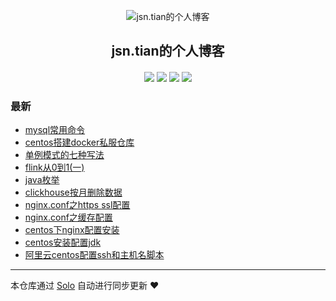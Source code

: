 <p align="center"><img alt="jsn.tian的个人博客" src="https://static.b3log.org/images/brand/solo-32.png"></p><h2 align="center">
jsn.tian的个人博客
</h2>

<h4 align="center"></h4>
<p align="center"><a title="jsn.tian的个人博客" target="_blank" href="https://github.com/jsntian/solo-blog"><img src="https://img.shields.io/github/last-commit/jsntian/solo-blog.svg?style=flat-square&color=FF9900"></a>
<a title="GitHub repo size in bytes" target="_blank" href="https://github.com/jsntian/solo-blog"><img src="https://img.shields.io/github/repo-size/jsntian/solo-blog.svg?style=flat-square"></a>
<a title="Solo Version" target="_blank" href="https://github.com/b3log/solo/releases"><img src="https://img.shields.io/badge/solo-3.6.4-f1e05a.svg?style=flat-square&color=blueviolet"></a>
<a title="Hits" target="_blank" href="https://github.com/b3log/hits"><img src="https://hits.b3log.org/jsntian/solo-blog.svg"></a></p>

### 最新

* [mysql常用命令](https://www.jsntian.com/articles/2019/09/21/1569053131380.html)
* [centos搭建docker私服仓库](https://www.jsntian.com/articles/2019/08/31/1567233385867.html)
* [单例模式的七种写法](https://www.jsntian.com/articles/2019/08/30/1567156578954.html)
* [flink从0到1(一)](https://www.jsntian.com/articles/2019/08/28/1566960428227.html)
* [java枚举](https://www.jsntian.com/articles/2019/08/26/1566798612900.html)
* [clickhouse按月删除数据](https://www.jsntian.com/articles/2019/08/23/1566544591583.html)
* [nginx.conf之https ssl配置](https://www.jsntian.com/articles/2019/08/22/1566472154626.html)
* [nginx.conf之缓存配置](https://www.jsntian.com/articles/2019/08/22/1566471443897.html)
* [centos下nginx配置安装](https://www.jsntian.com/articles/2019/08/22/1566469517608.html)
* [centos安装配置jdk](https://www.jsntian.com/articles/2019/08/22/1566460282263.html)
* [阿里云centos配置ssh和主机名脚本](https://www.jsntian.com/centos-shell)



---

本仓库通过 [Solo](https://github.com/b3log/solo) 自动进行同步更新 ❤️ 